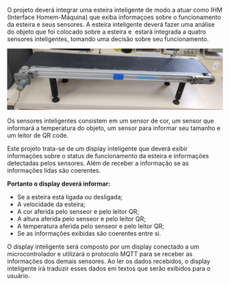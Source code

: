 O projeto deverá integrar uma esteira inteligente de modo a atuar como IHM (Interface Homem-Máquina) que exiba informaçoes sobre o funcionamento da esteira e seus sensores. A esteira inteligente deverá fazer uma análise do objeto que foi colocado sobre a esteira e  estará integrada a quatro sensores inteligentes, tomando uma decisão sobre seu funcionamento.

![ESP32-CAM](./fig/fig1.png)

Os sensores inteligentes consistem em um sensor de cor, um sensor que informará a temperatura do objeto, um sensor para informar seu tamanho e um leitor de QR code. 

Este projeto trata-se de um display inteligente que deverá exibir informações sobre o status de funcionamento da esteira e informações detectadas pelos sensores. Além de receber a informação se as informações lidas são coerentes.

**Portanto o display deverá informar:**

*   Se a esteira está ligada ou desligada;
*   A velocidade da esteira;
*   A cor aferida pelo senseor e pelo leitor QR;
*   A altura aferida pelo senseor e pelo leitor QR;
*   A temperatura aferida pelo senseor e pelo leitor QR;
*   Se as informações exibidas são coerentes entre si.

O display inteligente será composto por um display conectado a um microcontrolador e utilizará o protocolo MQTT para se receber as informações dos demais sensores. Ao ler os dados recebidos, o display inteligente irá traduzir esses dados em textos que serão exibidos para o usuário.